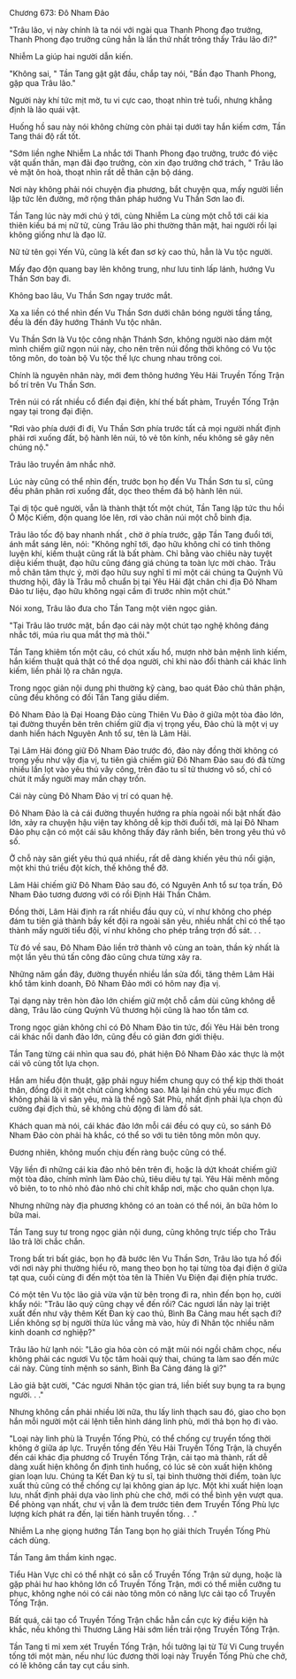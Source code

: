 




Chương 673: Đô Nham Đảo


"Trâu lão, vị này chính là ta nói với ngài qua Thanh Phong đạo trưởng, Thanh Phong đạo trưởng cũng hẳn là lần thứ nhất trông thấy Trâu lão đi?"

Nhiễm La giúp hai người dẫn kiến.

"Không sai, " Tần Tang gật gật đầu, chắp tay nói, "Bần đạo Thanh Phong, gặp qua Trâu lão."

Người này khí tức mịt mờ, tu vi cực cao, thoạt nhìn trẻ tuổi, nhưng khẳng định là lão quái vật.

Huống hồ sau này nói không chừng còn phải tại dưới tay hắn kiếm cơm, Tần Tang thái độ rất tốt.

"Sớm liền nghe Nhiễm La nhắc tới Thanh Phong đạo trưởng, trước đó việc vặt quấn thân, mạn đãi đạo trưởng, còn xin đạo trưởng chớ trách, " Trâu lão vẻ mặt ôn hoà, thoạt nhìn rất dễ thân cận bộ dáng.

Nơi này không phải nói chuyện địa phương, bắt chuyện qua, mấy người liền lập tức lên đường, mở rộng thân pháp hướng Vu Thần Sơn lao đi.

Tần Tang lúc này mới chú ý tới, cùng Nhiễm La cùng một chỗ tới cái kia thiên kiều bá mị nữ tử, cùng Trâu lão phi thường thân mật, hai người rồi lại không giống như là đạo lữ.

Nữ tử tên gọi Yến Vũ, cũng là kết đan sơ kỳ cao thủ, hẳn là Vu tộc người.

Mấy đạo độn quang bay lên không trung, như lưu tinh lấp lánh, hướng Vu Thần Sơn bay đi.

Không bao lâu, Vu Thần Sơn ngay trước mắt.

Xa xa liền có thể nhìn đến Vu Thần Sơn dưới chân bóng người tầng tầng, đều là đến đây hướng Thánh Vu tộc nhân.

Vu Thần Sơn là Vu tộc công nhận Thánh Sơn, không người nào dám một mình chiếm giữ ngọn núi này, cho nên trên núi đồng thời không có Vu tộc tông môn, do toàn bộ Vu tộc thế lực chung nhau trông coi.

Chính là nguyên nhân này, mới đem thông hướng Yêu Hải Truyền Tống Trận bố trí trên Vu Thần Sơn.

Trên núi có rất nhiều cổ điển đại điện, khí thế bất phàm, Truyền Tống Trận ngay tại trong đại điện.

"Rơi vào phía dưới đi đi, Vu Thần Sơn phía trước tất cả mọi người nhất định phải rơi xuống đất, bộ hành lên núi, tỏ vẻ tôn kính, nếu không sẽ gây nên chúng nộ."

Trâu lão truyền âm nhắc nhở.

Lúc này cũng có thể nhìn đến, trước bọn họ đến Vu Thần Sơn tu sĩ, cũng đều phân phân rơi xuống đất, dọc theo thềm đá bộ hành lên núi.

Tại dị tộc quê người, vẫn là thành thật tốt một chút, Tần Tang lập tức thu hồi Ô Mộc Kiếm, độn quang lóe lên, rơi vào chân núi một chỗ bình địa.

Trâu lão tốc độ bay nhanh nhất , chờ ở phía trước, gặp Tần Tang đuổi tới, ánh mắt sáng lên, nói: "Không nghĩ tới, đạo hữu không chỉ có tinh thông luyện khí, kiếm thuật cũng rất là bất phàm. Chỉ bằng vào chiêu này tuyệt diệu kiếm thuật, đạo hữu cũng đáng giá chúng ta toàn lực mời chào. Trâu mỗ chân tâm thực ý, mời đạo hữu suy nghĩ tỉ mỉ một cái chúng ta Quỳnh Vũ thương hội, đây là Trâu mỗ chuẩn bị tại Yêu Hải đặt chân chi địa Đô Nham Đảo tư liệu, đạo hữu không ngại cầm đi trước nhìn một chút."

Nói xong, Trâu lão đưa cho Tần Tang một viên ngọc giản.

"Tại Trâu lão trước mặt, bần đạo cái này một chút tạo nghệ không đáng nhắc tới, múa rìu qua mắt thợ mà thôi."

Tần Tang khiêm tốn một câu, có chút xấu hổ, mượn nhờ bản mệnh linh kiếm, hắn kiếm thuật quả thật có thể dọa người, chỉ khi nào đổi thành cái khác linh kiếm, liền phải lộ ra chân ngựa.

Trong ngọc giản nội dung phi thường kỹ càng, bao quát Đảo chủ thân phận, cũng đều không có đối Tần Tang giấu diếm.

Đô Nham Đảo là Đại Hoang Đảo cùng Thiên Vu Đảo ở giữa một tòa đảo lớn, tại đường thuyền bên trên chiếm giữ địa vị trọng yếu, Đảo chủ là một vị uy danh hiển hách Nguyên Anh tổ sư, tên là Lâm Hải.

Tại Lâm Hải đóng giữ Đô Nham Đảo trước đó, đảo này đồng thời không có trọng yếu như vậy địa vị, tu tiên giả chiếm giữ Đô Nham Đảo sau đó đã từng nhiều lần lọt vào yêu thú vây công, trên đảo tu sĩ tử thương vô số, chỉ có chút ít mấy người may mắn chạy trốn.

Cái này cùng Đô Nham Đảo vị trí có quan hệ.

Đô Nham Đảo là cả cái đường thuyền hướng ra phía ngoài nổi bật nhất đảo lớn, xảy ra chuyện hậu viện tay không dễ kịp thời đuổi tới, mà lại Đô Nham Đảo phụ cận có một cái sâu không thấy đáy rãnh biển, bên trong yêu thú vô số.

Ở chỗ này săn giết yêu thú quá nhiều, rất dễ dàng khiến yêu thú nổi giận, một khi thú triều đột kích, thế không thể đỡ.

Lâm Hải chiếm giữ Đô Nham Đảo sau đó, có Nguyên Anh tổ sư tọa trấn, Đô Nham Đảo tương đương với có rồi Định Hải Thần Châm.

Đồng thời, Lâm Hải định ra rất nhiều đầu quy củ, ví như không cho phép đám tu tiên giả thành bầy kết đội ra ngoài săn yêu, nhiều nhất chỉ có thể tạo thành mấy người tiểu đội, ví như không cho phép trắng trợn đồ sát. . .

Từ đó về sau, Đô Nham Đảo liền trở thành vô cùng an toàn, thần kỳ nhất là một lần yêu thú tấn công đảo cũng chưa từng xảy ra.

Những năm gần đây, đường thuyền nhiều lần sửa đổi, tăng thêm Lâm Hải khổ tâm kinh doanh, Đô Nham Đảo mới có hôm nay địa vị.

Tại dạng này trên hòn đảo lớn chiếm giữ một chỗ cắm dùi cũng không dễ dàng, Trâu lão cùng Quỳnh Vũ thương hội cũng là hao tổn tâm cơ.

Trong ngọc giản không chỉ có Đô Nham Đảo tin tức, đối Yêu Hải bên trong cái khác nổi danh đảo lớn, cũng đều có giản đơn giới thiệu.

Tần Tang từng cái nhìn qua sau đó, phát hiện Đô Nham Đảo xác thực là một cái vô cùng tốt lựa chọn.

Hắn am hiểu độn thuật, gặp phải nguy hiểm chung quy có thể kịp thời thoát thân, đồng đội ít một chút cũng không sao. Mà lại hắn chủ yếu mục đích không phải là vì săn yêu, mà là thể ngộ Sát Phù, nhất định phải lựa chọn đủ cường đại địch thủ, sẽ không chủ động đi làm đồ sát.

Khách quan mà nói, cái khác đảo lớn mỗi cái đều có quy củ, so sánh Đô Nham Đảo còn phải hà khắc, có thể so với tu tiên tông môn môn quy.

Đương nhiên, không muốn chịu đến ràng buộc cũng có thể.

Vậy liền đi những cái kia đảo nhỏ bên trên đi, hoặc là dứt khoát chiếm giữ một tòa đảo, chính mình làm Đảo chủ, tiêu diêu tự tại. Yêu Hải mênh mông vô biên, to to nhỏ nhỏ đảo nhỏ chi chít khắp nơi, mặc cho quân chọn lựa.

Nhưng những này địa phương không có an toàn có thể nói, ăn bữa hôm lo bữa mai.

Tần Tang suy tư trong ngọc giản nội dung, cũng không trực tiếp cho Trâu lão trả lời chắc chắn.

Trong bất tri bất giác, bọn họ đã bước lên Vu Thần Sơn, Trâu lão tựa hồ đối với nơi này phi thường hiểu rõ, mang theo bọn họ tại từng tòa đại điện ở giữa tạt qua, cuối cùng đi đến một tòa tên là Thiên Vu Điện đại điện phía trước.

Có một tên Vu tộc lão giả vừa vặn từ bên trong đi ra, nhìn đến bọn họ, cười khẩy nói: "Trâu lão quỷ cũng chạy về đến rồi? Các ngươi lần này lại triệt xuất đến như vậy thêm Kết Đan kỳ cao thủ, Bình Ba Cảng mau hết sạch đi? Liền không sợ bị người thừa lúc vắng mà vào, hủy đi Nhân tộc nhiều năm kinh doanh cơ nghiệp?"

Trâu lão hừ lạnh nói: "Lão gia hỏa còn có mặt mũi nói ngồi châm chọc, nếu không phải các ngươi Vu tộc tâm hoài quỷ thai, chúng ta làm sao đến mức cái này. Cùng tính mệnh so sánh, Bình Ba Cảng đáng là gì?"

Lão giả bật cười, "Các ngươi Nhân tộc gian trá, liền biết suy bụng ta ra bụng người. . ."

Nhưng không cần phải nhiều lời nữa, thu lấy linh thạch sau đó, giao cho bọn hắn mỗi người một cái lệnh tiễn hình dáng linh phù, mới thả bọn họ đi vào.

"Loại này linh phù là Truyền Tống Phù, có thể chống cự truyền tống thời không ở giữa áp lực. Truyền tống đến Yêu Hải Truyền Tống Trận, là chuyển đến cái khác địa phương cổ Truyền Tống Trận, cải tạo mà thành, rất dễ dàng xuất hiện không ổn định tình huống, có lúc sẽ còn xuất hiện không gian loạn lưu. Chúng ta Kết Đan kỳ tu sĩ, tại bình thường thời điểm, toàn lực xuất thủ cũng có thể chống cự lại không gian áp lực. Một khi xuất hiện loạn lưu, nhất định phải dựa vào linh phù che chở, mới có thể bình yên vượt qua. Để phòng vạn nhất, chư vị vẫn là đem trước tiên đem Truyền Tống Phù lực lượng kích phát ra đến, lại tiến hành truyền tống. . ."

Nhiễm La nhẹ giọng hướng Tần Tang bọn họ giải thích Truyền Tống Phù cách dùng.

Tần Tang âm thầm kinh ngạc.

Tiểu Hàn Vực chỉ có thể nhặt có sẵn cổ Truyền Tống Trận sử dụng, hoặc là gặp phải hư hao không lớn cổ Truyền Tống Trận, mới có thể miễn cưỡng tu phục, không nghe nói có cái nào tông môn có năng lực cải tạo cổ Truyền Tống Trận.

Bất quá, cải tạo cổ Truyền Tống Trận chắc hẳn cần cực kỳ điều kiện hà khắc, nếu không thì Thương Lãng Hải sớm liền trải rộng Truyền Tống Trận.

Tần Tang tỉ mỉ xem xét Truyền Tống Trận, hồi tưởng lại từ Tử Vi Cung truyền tống tới một màn, nếu như lúc đương thời loại này Truyền Tống Phù che chở, có lẽ không cần tay cụt cầu sinh.




